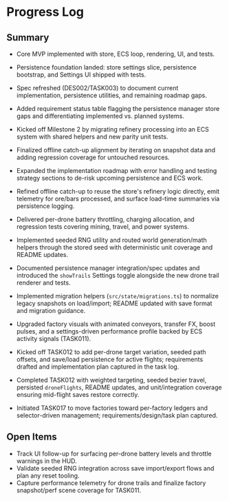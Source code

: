 # Progress Log

## Summary

- Core MVP implemented with store, ECS loop, rendering, UI, and tests.
- Persistence foundation landed: store settings slice, persistence bootstrap, and Settings UI shipped with tests.
- Spec refreshed (DES002/TASK003) to document current implementation, persistence utilities, and remaining roadmap gaps.
- Added requirement status table flagging the persistence manager store gaps and differentiating implemented vs. planned systems.
- Kicked off Milestone 2 by migrating refinery processing into an ECS system with shared helpers and new parity unit tests.
- Finalized offline catch-up alignment by iterating on snapshot data and adding regression coverage for untouched resources.
- Expanded the implementation roadmap with error handling and testing strategy sections to de-risk upcoming persistence and ECS work.
- Refined offline catch-up to reuse the store's refinery logic directly, emit telemetry for ore/bars processed, and surface load-time summaries via persistence logging.
- Delivered per-drone battery throttling, charging allocation, and regression tests covering mining, travel, and power systems.
- Implemented seeded RNG utility and routed world generation/math helpers through the stored seed with deterministic unit coverage and README updates.
- Documented persistence manager integration/spec updates and introduced the `showTrails` Settings toggle alongside the new drone trail renderer and tests.

- Implemented migration helpers (`src/state/migrations.ts`) to normalize legacy snapshots on load/import; README updated with save format and migration guidance.

- Upgraded factory visuals with animated conveyors, transfer FX, boost pulses, and a settings-driven performance profile backed by ECS activity signals (TASK011).

- Kicked off TASK012 to add per-drone target variation, seeded path offsets, and save/load persistence for active flights; requirements drafted and implementation plan captured in the task log.
- Completed TASK012 with weighted targeting, seeded bezier travel, persisted `droneFlights`, README updates, and unit/integration coverage ensuring mid-flight saves restore correctly.

- Initiated TASK017 to move factories toward per-factory ledgers and selector-driven management; requirements/design/task plan captured.

## Open Items

- Track UI follow-up for surfacing per-drone battery levels and throttle warnings in the HUD.
- Validate seeded RNG integration across save import/export flows and plan any reset tooling.
- Capture performance telemetry for drone trails and finalize factory snapshot/perf scene coverage for TASK011.
